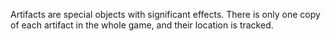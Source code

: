 Artifacts are special objects with significant effects. There is only one copy of each artifact in the whole game, and their location is tracked.